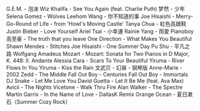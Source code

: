 G.E.M. - 泡沫
Wiz Khalifa - See You Again (feat. Charlie Puth)
梦然 - 少年
Selena Gomez - Wolves
Leehom Wang - 你不知道的事
Joe Hisaishi - Merry-Go-Round of Life - from 'Howl's Moving Castle'
Tanya Chua - 紅色高跟鞋
Justin Bieber - Love Yourself
Ariel Tsai - 小幸運
Rainie Yang - 雨愛
Pianoboy高至豪 - The truth that you leave
One Direction - What Makes You Beautiful
Shawn Mendes - Stitches
Joe Hisaishi - One Summer Day
Pu Shu - 平凡之路
Wolfgang Amadeus Mozart - Mozart: Sonata for Two Pianos in D Major, K. 448: II. Andante
Alessia Cara - Scars To Your Beautiful
Yiruma - River Flows In You
Yiruma - Kiss the Rain
文武贝 - 幻昼 - 钢琴版
Anne-Marie - 2002
Zedd - The Middle
Fall Out Boy - Centuries
Fall Out Boy - Immortals
DJ Snake - Let Me Love You
David Guetta - Let It Be Me (feat. Ava Max)
Avicii - The Nights
Vicetone - Walk Thru Fire
Alan Walker - The Spectre
Martin Garrix - In the Name of Love - DallasK Remix
Orange Ocean - 夏日漱石（Summer Cozy Rock）
